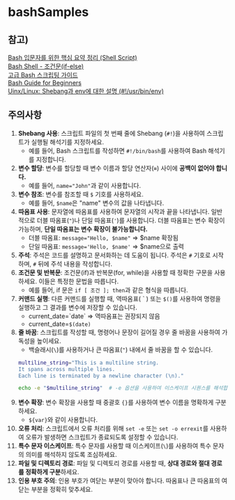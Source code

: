 # bashSamples

## 참고)
[Bash 입문자를 위한 핵심 요약 정리 (Shell Script)](https://blog.gaerae.com/2015/01/bash-hello-world.html)  
[Bash Shell - 조건문(if-else)](https://codechacha.com/ko/shell-script-if-else/)  
[고급 Bash 스크립팅 가이드](https://wiki.kldp.org/HOWTO/html/Adv-Bash-Scr-HOWTO/)  
[Bash Guide for Beginners](https://tldp.org/LDP/Bash-Beginners-Guide/html/)  
[Uinx/Linux: Shebang과 env에 대한 설명 (#!/usr/bin/env)](https://blog.gaerae.com/2015/10/what-is-the-preferred-bash-shebang.html)  

## 주의사항

1. **Shebang 사용**: 스크립트 파일의 첫 번째 줄에 Shebang (`#!`)을 사용하여 스크립트가 실행될 해석기를 지정하세요. 
    - 예를 들어, Bash 스크립트를 작성하면 `#!/bin/bash`를 사용하여 Bash 해석기를 지정합니다.
2. **변수 할당**: 변수를 할당할 때 변수 이름과 할당 연산자(**`=`**) 사이에 **공백이 없어야 합니다.** 
    - 예를 들어, `name="John"`과 같이 사용합니다.
3. **변수 참조**: 변수를 참조할 때 `$` 기호를 사용하세요. 
    - 예를 들어, `$name`은 "name" 변수의 값을 나타냅니다.
4. **따옴표 사용**: 문자열에 따옴표를 사용하여 문자열의 시작과 끝을 나타냅니다. 일반적으로 더블 따옴표(`"`)나 단일 따옴표(`'`)를 사용합니다. 더블 따옴표는 변수 확장이 가능하며, **단일 따옴표는 변수 확장이 불가능합니다.**
    - 더블 따옴표: `message="Hello, $name"` => $name 확장됨
    - 단일 따옴표: `message='Hello, $name'` => $name으로 출력
5. **주석**: 주석은 코드를 설명하고 문서화하는 데 도움이 됩니다. 주석은 `#` 기호로 시작하며, `#` 뒤에 주석 내용을 작성합니다.
6. **조건문 및 반복문**: 조건문(if)과 반복문(for, while)을 사용할 때 정확한 구문을 사용하세요. 이들은 특정한 문법을 따릅니다. 
    - 예를 들어, if 문은 `if [ 조건 ]; then`과 같은 형식을 따릅니다.
7. **커맨드 실행**: 다른 커맨드를 실행할 때, 역따옴표( \` ) 또는 `$()`를 사용하여 명령을 실행하고 그 결과를 변수에 저장할 수 있습니다.
    - current_date=\`date\` => 역따옴표는 권장되지 않음
    - current_date=`$(date)`
8. **줄 바꿈**: 스크립트를 작성할 때, 명령어나 문장이 길어질 경우 줄 바꿈을 사용하여 가독성을 높이세요. 
    - 백슬래시(`\`)를 사용하거나 큰 따옴표(`"`) 내에서 줄 바꿈을 할 수 있습니다.
    ```bash
    multiline_string="This is a multiline string.
    It spans across multiple lines.
    Each line is terminated by a newline character (\n)."
    
    echo -e "$multiline_string"  # -e 옵션을 사용하여 이스케이프 시퀀스를 해석합니다.
    ```
9. **변수 확장**: 변수 확장을 사용할 때 중괄호 `{}`를 사용하여 변수 이름을 명확하게 구분하세요. 
    - `${var}`와 같이 사용합니다.
10. **오류 처리**: 스크립트에서 오류 처리를 위해 `set -e` 또는 `set -o errexit`를 사용하여 오류가 발생하면 스크립트가 종료되도록 설정할 수 있습니다.
11. **특수 문자 이스케이프**: 특수 문자를 사용할 때 이스케이프(`\`)를 사용하여 특수 문자의 의미를 해석하지 않도록 조심하세요.
12. **파일 및 디렉토리 경로**: 파일 및 디렉토리 경로를 사용할 때, **상대 경로와 절대 경로를 정확하게 구분**하세요.
13. **인용 부호 주의**: 인용 부호가 여닫는 부분이 맞아야 합니다. 따옴표나 큰 따옴표의 여닫는 부분을 정확히 맞추세요.